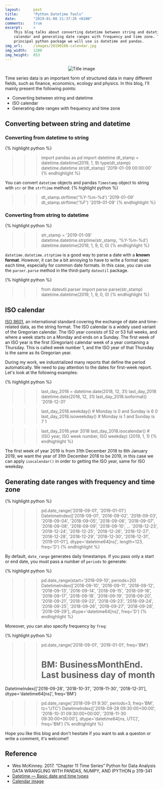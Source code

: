```yaml
---
layout:      post
title:       "Python Datetime Tools"
date:        "2019-01-08 21:37:26 +0100"
comments:    true
excerpt:     >
    This blog talks about converting datetime between string and datetime, ISO
    calendar and generating date ranges with frequency and time zone. The
    principal python package we will use is datetime and pandas.
img_url:     /images/20190108-calendar.jpg
img_width:   1280
img_height:  853
---
```


<p align="center">
  <img alt="Title image"
  src="{{ site.baseurl }}/images/20190108-calendar.jpg"/>
</p>

Time series data is an important form of structured data in many different
fields, such as finance, economics, ecology and physics. In this blog, I'll
mainly present the following points:
- Converting between string and datetime
- ISO calendar
- Generating date ranges with frequency and time zone

## Converting between string and datetime
### Converting from datetime to string
{% highlight python %}
>>> import pandas as pd
>>> import datetime
>>> dt_stamp = datetime.datetime(2019, 1, 9)
>>> type(dt_stamp)
datetime.datetime
>>> str(dt_stamp)
'2019-01-09 00:00:00'
{% endhighlight %}

You can convert `datetime` objects and pandas `Timestamp` object to string with
`str` or the `strftime` method:
{% highlight python %}
>>> dt_stamp.strftime('%Y-%m-%d')
'2019-01-09'
>>> dt_stamp.strftime('%F')
'2019-01-09'
{% endhighlight %}

### Converting from string to datetime
{% highlight python %}
>>> str_stamp = '2019-01-09'
>>> datetime.datetime.strptime(str_stamp, '%Y-%m-%d')
datetime.datetime(2019, 1, 9, 0, 0)
{% endhighlight %}

`datetime.datetime.strptime` is a good way to parse a date with a
**known format**. However, it can be a bit annoying to have to write a format
spec each time, especially for common date formats. In this case, you can use
the `parser.parse` method in the third-party `dateutil` package.

{% highlight python %}
>>> from dateutil.parser import parse
>>> parse(str_stamp)
datetime.datetime(2019, 1, 9, 0, 0)
{% endhighlight %}

## ISO calendar
[ISO 8601][ISO8601], an international standard covering the exchange of date
and time-related data, as the string format. The ISO calendar is a widely used
variant of the Gregorian calendar. The ISO year consists of 52 or 53 full weeks,
and where a week starts on a Monday and ends on a Sunday. The first week of an
ISO year is the first (Gregorian) calendar week of a year containing a Thursday.
This is called week number 1, and the ISO year of that Thursday is the same as
its Gregorian year.

During my work, we industrialized many reports that define the period
automatically. We need to pay attention to the dates for first-week report.
Let's look at the following examples:

{% highlight python %}
>>> last_day_2018 = datetime.date(2018, 12, 31)
>>> last_day_2018
datetime.date(2018, 12, 31)
>>> last_day_2018.isoformat()
'2018-12-31'

>>> last_day_2018.weekday() # Monday is 0 and Sunday is 6
0
>>> last_day_2018.isoweekday() # Monday is 1 and Sunday is 7
1

>>> last_day_2018.year
2018
>>> last_day_2018.isocalendar() # (ISO year, ISO week number, ISO weekday)
(2019, 1, 1)
{% endhighlight %}

The first week of year 2019 is from 31th December 2018 to 6th January 2019, we
want the year of 31th December 2018 to be 2019, in this case we can apply
`isocalendar()` in order to getting the ISO year, same for ISO weekday.

## Generating date ranges with frequency and time zone
{% highlight python %}
>>> pd.date_range('2018-09-01', '2019-01-01')
DatetimeIndex(['2018-09-01', '2018-09-02', '2018-09-03', '2018-09-04',
               '2018-09-05', '2018-09-06', '2018-09-07', '2018-09-08',
               '2018-09-09', '2018-09-10',
               ...
               '2018-12-23', '2018-12-24', '2018-12-25', '2018-12-26',
               '2018-12-27', '2018-12-28', '2018-12-29', '2018-12-30',
               '2018-12-31', '2019-01-01'],
              dtype='datetime64[ns]', length=123, freq='D')
{% endhighlight %}

By default, `date_range` generates daily timestamps. If you pass only a start
or end date, you must pass a number of `periods` to generate:

{% highlight python %}
>>> pd.date_range(start='2018-09-10', periods=20)
DatetimeIndex(['2018-09-10', '2018-09-11', '2018-09-12', '2018-09-13',
               '2018-09-14', '2018-09-15', '2018-09-16', '2018-09-17',
               '2018-09-18', '2018-09-19', '2018-09-20', '2018-09-21',
               '2018-09-22', '2018-09-23', '2018-09-24', '2018-09-25',
               '2018-09-26', '2018-09-27', '2018-09-28', '2018-09-29'],
              dtype='datetime64[ns]', freq='D')
{% endhighlight %}

Moreover, you can also specify frequency by `freq`:

{% highlight python %}
>>> pd.date_range('2018-09-01', '2019-01-01', freq='BM')
>>> # BM: BusinessMonthEnd. Last business day of month
DatetimeIndex(['2018-09-28', '2018-10-31', '2018-11-30', '2018-12-31'],
               dtype='datetime64[ns]', freq='BM')

>>> pd.date_range('2018-09-01 9:30', periods=3, freq='BM', tz='UTC')
DatetimeIndex(['2018-09-28 09:30:00+00:00', '2018-10-31 09:30:00+00:00',
               '2018-11-30 09:30:00+00:00'],
              dtype='datetime64[ns, UTC]', freq='BM')
{% endhighlight %}

Hope you like this blog and don't hesitate if you want to ask a queston or
write a comment, it's welcome!!

## Reference
- Wes McKinney. 2017. “Chapter 11 Time Series” Python for Data Analysis DATA
WRANGLING WITH PANDAS, NUMPY, AND IPYTHON p 319-341
- [Datetime — Basic date and time types][py datetime doc]
- [Calendar image][img]

[ISO8601]: https://en.wikipedia.org/wiki/ISO_8601
[py datetime doc]: https://docs.python.org/3/library/datetime.html
[img]: https://pixabay.com/en/calendar-wall-calendar-days-date-1990453/
